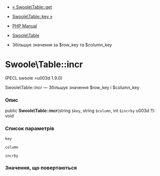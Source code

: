 - [« Swoole\Table::get](swoole-table.get.md)
- [Swoole\Table::key »](swoole-table.key.md)

- [PHP Manual](index.md)
- [Swoole\Table](class.swoole-table.md)
- Збільшує значення за $row_key та $column_key

# Swoole\Table::incr

(PECL swoole \>u003d 1.9.0)

Swoole\Table::incr — Збільшує значення $row_key і $column_key

### Опис

public **Swoole\Table::incr**(string `$key`, string `$column`, int
`$incrby` u003d ?): void

### Список параметрів

`key`

`column`

`incrby`

### Значення, що повертаються
